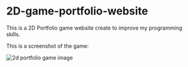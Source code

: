 # 2D-game-portfolio-website

This is a 2D Portfolio game website create to improve my programming skills.

This is a screenshot of the game:

![2d portfolio game image](https://github.com/user-attachments/assets/c2a096f3-4914-45cf-a62a-64d272fa085b)
